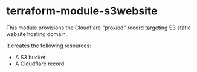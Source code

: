# terraform-module-s3website
This module provisions the Cloudflare "proxied" record targeting S3 static website hosting domain.

It creates the following resources:
- A S3 bucket
- A Cloudflare record